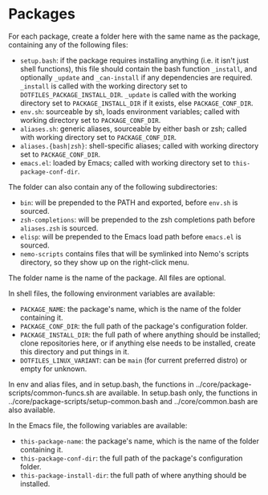 # Packages

For each package, create a folder here with the same name as the
package, containing any of the following files:

- `setup.bash`: if the package requires installing anything (i.e. it
  isn't just shell functions), this file should contain the bash
  function `_install`, and optionally `_update` and `_can-install` if
  any dependencies are required. `_install` is called with the working directory
  set to `DOTFILES_PACKAGE_INSTALL_DIR`. `_update` is called with
  the working directory set to `PACKAGE_INSTALL_DIR` if it exists,
  else `PACKAGE_CONF_DIR`.
- `env.sh`: sourceable by sh, loads environment variables; called with
  working directory set to `PACKAGE_CONF_DIR`.
- `aliases.sh`: generic aliases, sourceable by either bash or zsh;
  called with working directory set to `PACKAGE_CONF_DIR`.
- `aliases.{bash|zsh}`: shell-specific aliases; called with working
  directory set to `PACKAGE_CONF_DIR`.
- `emacs.el`: loaded by Emacs; called with working directory set to
  `this-package-conf-dir`.

The folder can also contain any of the following subdirectories:

- `bin`: will be prepended to the PATH and exported, before `env.sh`
  is sourced.
- `zsh-completions`: will be prepended to the zsh completions path
  before `aliases.zsh` is sourced.
- `elisp`: will be prepended to the Emacs load path before `emacs.el`
  is sourced.
- `nemo-scripts` contains files that will be symlinked into Nemo's
  scripts directory, so they show up on the right-click menu.

The folder name is the name of the package. All files are optional.

In shell files, the following environment variables are available:

- `PACKAGE_NAME`: the package's name, which is the name of the folder
  containing it.
- `PACKAGE_CONF_DIR`: the full path of the package's configuration
  folder.
- `PACKAGE_INSTALL_DIR`: the full path of where anything should be
  installed; clone repositories here, or if anything else needs to
  be installed, create this directory and put things in it.
- `DOTFILES_LINUX_VARIANT`: can be `main` (for current preferred distro)
  or empty for unknown.

In env and alias files, and in setup.bash, the functions in
../core/package-scripts/common-funcs.sh are available. In setup.bash
only, the functions in ../core/package-scripts/setup-common.bash and
../core/common.bash are also available.

In the Emacs file, the following variables are available:

- `this-package-name`: the package's name, which is the name of the
  folder containing it.
- `this-package-conf-dir`: the full path of the package's
  configuration folder.
- `this-package-install-dir`: the full path of where anything should
  be installed.
